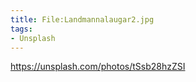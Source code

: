 ```yaml
---
title: File:Landmannalaugar2.jpg
tags:
- Unsplash
---
```


https://unsplash.com/photos/tSsb28hzZSI

